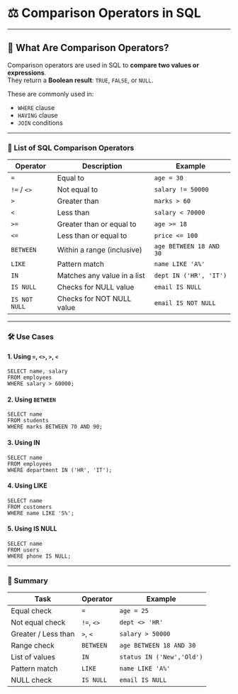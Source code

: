 # ⚖️ Comparison Operators in SQL

---
## 📘 What Are Comparison Operators?

Comparison operators are used in SQL to **compare two values or expressions**.  
They return a **Boolean result**: `TRUE`, `FALSE`, or `NULL`.

These are commonly used in:
- `WHERE` clause
- `HAVING` clause
- `JOIN` conditions

---

### 🔧 List of SQL Comparison Operators

| Operator     | Description                      | Example                   |
|--------------|----------------------------------|---------------------------|
| `=`          | Equal to                         | `age = 30`                |
| `!=` / `<>`  | Not equal to                     | `salary != 50000`         |
| `>`          | Greater than                     | `marks > 60`              |
| `<`          | Less than                        | `salary < 70000`          |
| `>=`         | Greater than or equal to         | `age >= 18`               |
| `<=`         | Less than or equal to            | `price <= 100`            |
| `BETWEEN`    | Within a range (inclusive)       | `age BETWEEN 18 AND 30`   |
| `LIKE`       | Pattern match                    | `name LIKE 'A%'`          |
| `IN`         | Matches any value in a list      | `dept IN ('HR', 'IT')`    |
| `IS NULL`    | Checks for NULL value            | `email IS NULL`           |
| `IS NOT NULL`| Checks for NOT NULL value        | `email IS NOT NULL`       |

---

### 🛠️ Use Cases

#### 1. Using `=`, `<>`, `>`, `<`

```roomsql
SELECT name, salary
FROM employees
WHERE salary > 60000;
```
#### 2. Using `BETWEEN`
```roomsql
SELECT name
FROM students
WHERE marks BETWEEN 70 AND 90;
```
#### 3. Using IN
```roomsql
SELECT name
FROM employees
WHERE department IN ('HR', 'IT');
```
#### 4. Using LIKE
```roomsql
SELECT name
FROM customers
WHERE name LIKE 'S%';
```
#### 5. Using IS NULL
```roomsql
SELECT name
FROM users
WHERE phone IS NULL;
```
---
### 🧠 Summary
| Task                | Operator   | Example                   |
| ------------------- | ---------- | ------------------------- |
| Equal check         | `=`        | `age = 25`                |
| Not equal check     | `!=`, `<>` | `dept <> 'HR'`            |
| Greater / Less than | `>`, `<`   | `salary > 50000`          |
| Range check         | `BETWEEN`  | `age BETWEEN 18 AND 30`   |
| List of values      | `IN`       | `status IN ('New','Old')` |
| Pattern match       | `LIKE`     | `name LIKE 'A%'`          |
| NULL check          | `IS NULL`  | `email IS NULL`           |
